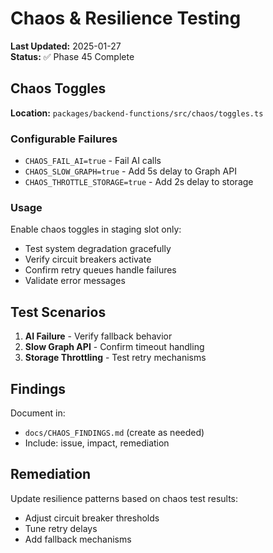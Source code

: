 # Chaos & Resilience Testing

**Last Updated:** 2025-01-27  
**Status:** ✅ Phase 45 Complete

## Chaos Toggles

**Location:** `packages/backend-functions/src/chaos/toggles.ts`

### Configurable Failures

- `CHAOS_FAIL_AI=true` - Fail AI calls
- `CHAOS_SLOW_GRAPH=true` - Add 5s delay to Graph API
- `CHAOS_THROTTLE_STORAGE=true` - Add 2s delay to storage

### Usage

Enable chaos toggles in staging slot only:

- Test system degradation gracefully
- Verify circuit breakers activate
- Confirm retry queues handle failures
- Validate error messages

## Test Scenarios

1. **AI Failure** - Verify fallback behavior
2. **Slow Graph API** - Confirm timeout handling
3. **Storage Throttling** - Test retry mechanisms

## Findings

Document in:

- `docs/CHAOS_FINDINGS.md` (create as needed)
- Include: issue, impact, remediation

## Remediation

Update resilience patterns based on chaos test results:

- Adjust circuit breaker thresholds
- Tune retry delays
- Add fallback mechanisms
